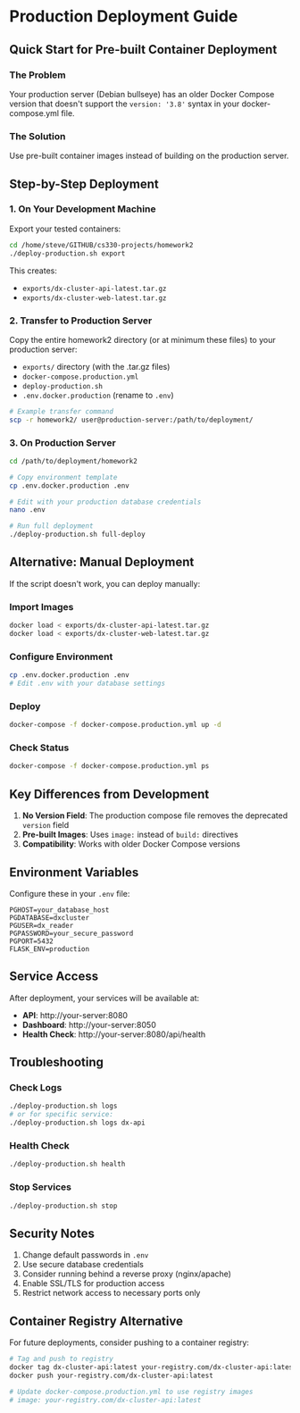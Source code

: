 # Production Deployment Guide

## Quick Start for Pre-built Container Deployment

### The Problem
Your production server (Debian bullseye) has an older Docker Compose version that doesn't support the `version: '3.8'` syntax in your docker-compose.yml file.

### The Solution
Use pre-built container images instead of building on the production server.

## Step-by-Step Deployment

### 1. On Your Development Machine

Export your tested containers:
```bash
cd /home/steve/GITHUB/cs330-projects/homework2
./deploy-production.sh export
```

This creates:
- `exports/dx-cluster-api-latest.tar.gz`
- `exports/dx-cluster-web-latest.tar.gz`

### 2. Transfer to Production Server

Copy the entire homework2 directory (or at minimum these files) to your production server:
- `exports/` directory (with the .tar.gz files)
- `docker-compose.production.yml`
- `deploy-production.sh`
- `.env.docker.production` (rename to `.env`)

```bash
# Example transfer command
scp -r homework2/ user@production-server:/path/to/deployment/
```

### 3. On Production Server

```bash
cd /path/to/deployment/homework2

# Copy environment template
cp .env.docker.production .env

# Edit with your production database credentials
nano .env

# Run full deployment
./deploy-production.sh full-deploy
```

## Alternative: Manual Deployment

If the script doesn't work, you can deploy manually:

### Import Images
```bash
docker load < exports/dx-cluster-api-latest.tar.gz
docker load < exports/dx-cluster-web-latest.tar.gz
```

### Configure Environment
```bash
cp .env.docker.production .env
# Edit .env with your database settings
```

### Deploy
```bash
docker-compose -f docker-compose.production.yml up -d
```

### Check Status
```bash
docker-compose -f docker-compose.production.yml ps
```

## Key Differences from Development

1. **No Version Field**: The production compose file removes the deprecated `version` field
2. **Pre-built Images**: Uses `image:` instead of `build:` directives
3. **Compatibility**: Works with older Docker Compose versions

## Environment Variables

Configure these in your `.env` file:
```env
PGHOST=your_database_host
PGDATABASE=dxcluster
PGUSER=dx_reader
PGPASSWORD=your_secure_password
PGPORT=5432
FLASK_ENV=production
```

## Service Access

After deployment, your services will be available at:
- **API**: http://your-server:8080
- **Dashboard**: http://your-server:8050
- **Health Check**: http://your-server:8080/api/health

## Troubleshooting

### Check Logs
```bash
./deploy-production.sh logs
# or for specific service:
./deploy-production.sh logs dx-api
```

### Health Check
```bash
./deploy-production.sh health
```

### Stop Services
```bash
./deploy-production.sh stop
```

## Security Notes

1. Change default passwords in `.env`
2. Use secure database credentials
3. Consider running behind a reverse proxy (nginx/apache)
4. Enable SSL/TLS for production access
5. Restrict network access to necessary ports only

## Container Registry Alternative

For future deployments, consider pushing to a container registry:

```bash
# Tag and push to registry
docker tag dx-cluster-api:latest your-registry.com/dx-cluster-api:latest
docker push your-registry.com/dx-cluster-api:latest

# Update docker-compose.production.yml to use registry images
# image: your-registry.com/dx-cluster-api:latest
```